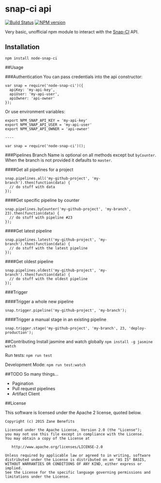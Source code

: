 snap-ci api
===========

[![Build Status](https://snap-ci.com/zanebenefits/node-snap-ci/branch/master/build_image)](https://snap-ci.com/zanebenefits/node-snap-ci/branch/master)
[![NPM version](https://badge.fury.io/js/node-snap-ci.png)](http://badge.fury.io/js/node-snap-ci)

Very basic, unofficial npm module to interact with the [Snap-CI](https://snap-ci.com) API.

## Installation
`npm install node-snap-ci`

##Usage

###Authentication
You can pass credentials into the api constructor:
```
var snap = require('node-snap-ci')({
  apiKey: 'my-api-key',
  apiUser: 'my-api-user',
  apiOwner: 'api-owner'
});
```

Or use environment variables:
```
export NPM_SNAP_API_KEY = 'my-api-key'
export NPM_SNAP_API_USER = 'my-api-user'
export NPM_SNAP_API_OWNER = 'api-owner'

----

var snap = require('node-snap-ci')();
```

###Pipelines
Branch Name is optional on all methods except but `byCounter`. When the branch is not provided it defaults to `master`.

####Get all pipelines for a project

```
snap.pipelines.all('my-github-project', 'my-branch').then(function(data) {
  // do stuff with data
});
```

####Get specific pipeline by counter

```
snap.pipelines.byCounter('my-github-project', 'my-branch', 23).then(function(data) {
  // do stuff with pipeline #23
});
```

####Get latest pipeline

```
snap.pipelines.latest('my-github-project', 'my-branch').then(function(data) {
  // do stuff with the latest pipeline
});
```

####Get oldest pipeline

```
snap.pipelines.oldest('my-github-project', 'my-branch').then(function(data) {
  // do stuff with the oldest pipeline
});
```

###Trigger

####Trigger a whole new pipeline

```
snap.trigger.pipeline('my-github-project', 'my-branch');
```

####Trigger a manual stage in an existing pipeline

```
snap.trigger.stage('my-github-project', 'my-branch', 23, 'deploy-production');
```


##Contributing
Install jasmine and watch globally `npm install -g jasmine watch`

Run tests: `npm run test`

Development Mode: `npm run test:watch`

##TODO
So many things...
* Pagination
* Pull request pipelines
* Artifact Client

##License

This software is licensed under the Apache 2 license, quoted below.

    Copyright (c) 2015 Zane Benefits

    Licensed under the Apache License, Version 2.0 (the "License");
    you may not use this file except in compliance with the License.
    You may obtain a copy of the License at

       http://www.apache.org/licenses/LICENSE-2.0

    Unless required by applicable law or agreed to in writing, software
    distributed under the License is distributed on an "AS IS" BASIS,
    WITHOUT WARRANTIES OR CONDITIONS OF ANY KIND, either express or implied.
    See the License for the specific language governing permissions and
    limitations under the License.
